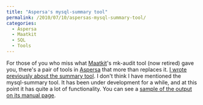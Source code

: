 ```yaml
---
title: "Aspersa's mysql-summary tool"
permalink: /2010/07/10/aspersas-mysql-summary-tool/
categories:
  - Aspersa
  - Maatkit
  - SQL
  - Tools
---
```

For those of you who miss what [Maatkit][1]'s mk-audit tool (now retired) gave you, there's a pair of tools in [Aspersa][2] that more than replaces it. [I wrote previously about the summary tool][3]. I don't think I have mentioned the mysql-summary tool. It has been under development for a while, and at this point it has quite a lot of functionality. You can see a [sample of the output on its manual page][4].

 [1]: http://www.maatkit.org/
 [2]: http://code.google.com/p/aspersa/
 [3]: http://www.xaprb.com/blog/2010/05/16/apsersas-summary-tool-supports-adaptec-and-megaraid-controllers/
 [4]: http://aspersa.googlecode.com/svn/html/mysql-summary.html
